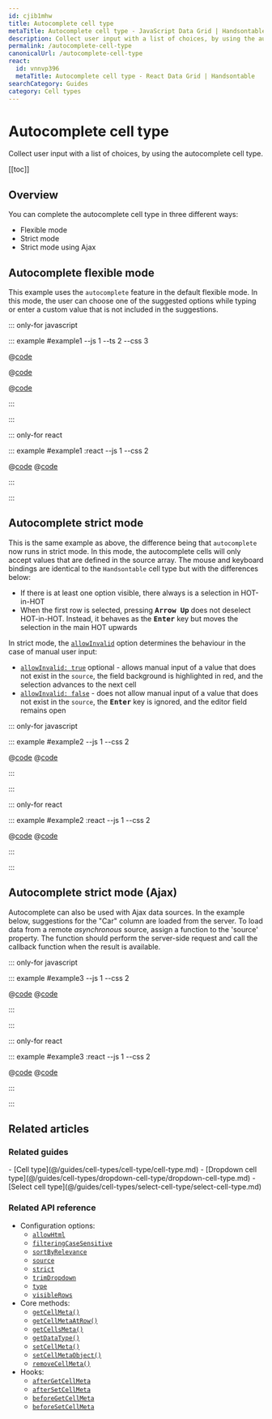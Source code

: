 ```yaml
---
id: cjib1mhw
title: Autocomplete cell type
metaTitle: Autocomplete cell type - JavaScript Data Grid | Handsontable
description: Collect user input with a list of choices, by using the autocomplete cell type.
permalink: /autocomplete-cell-type
canonicalUrl: /autocomplete-cell-type
react:
  id: vnnvp396
  metaTitle: Autocomplete cell type - React Data Grid | Handsontable
searchCategory: Guides
category: Cell types
---
```


# Autocomplete cell type

Collect user input with a list of choices, by using the autocomplete cell type.

[[toc]]

## Overview

You can complete the autocomplete cell type in three different ways:
- Flexible mode
- Strict mode
- Strict mode using Ajax

## Autocomplete flexible mode

This example uses the `autocomplete` feature in the default flexible mode. In this mode, the user can choose one of the suggested options while typing or enter a custom value that is not included in the suggestions.

::: only-for javascript

::: example #example1 --js 1 --ts 2 --css 3

@[code](@/content/guides/cell-types/autocomplete-cell-type/javascript/example1.js)

@[code](@/content/guides/cell-types/autocomplete-cell-type/javascript/example1.css)

@[code](@/content/guides/cell-types/autocomplete-cell-type/javascript/example1.ts)

:::

:::

::: only-for react

::: example #example1 :react --js 1 --css 2

@[code](@/content/guides/cell-types/autocomplete-cell-type/react/example1.jsx)
@[code](@/content/guides/cell-types/autocomplete-cell-type/react/example1.css)

:::

:::

## Autocomplete strict mode

This is the same example as above, the difference being that `autocomplete` now runs in strict mode. In this mode, the autocomplete cells will only accept values that are defined in the source array. The mouse and keyboard bindings are identical to the `Handsontable` cell type but with the differences below:

- If there is at least one option visible, there always is a selection in HOT-in-HOT
- When the first row is selected, pressing <kbd>**Arrow Up**</kbd> does not deselect HOT-in-HOT. Instead, it behaves as the <kbd>**Enter**</kbd> key but moves the selection in the main HOT upwards

In strict mode, the [`allowInvalid`](@/api/options.md#allowinvalid) option determines the behaviour in the case of manual user input:

- [`allowInvalid: true`](@/api/options.md#allowinvalid) optional - allows manual input of a value that does not exist in the `source`, the field background is highlighted in red, and the selection advances to the next cell
- [`allowInvalid: false`](@/api/options.md#allowinvalid) - does not allow manual input of a value that does not exist in the `source`, the <kbd>**Enter**</kbd> key is ignored, and the editor field remains open

::: only-for javascript

::: example #example2 --js 1 --css 2

@[code](@/content/guides/cell-types/autocomplete-cell-type/javascript/example2.js)
@[code](@/content/guides/cell-types/autocomplete-cell-type/javascript/example2.css)

:::

:::

::: only-for react

::: example #example2 :react --js 1 --css 2

@[code](@/content/guides/cell-types/autocomplete-cell-type/react/example2.jsx)
@[code](@/content/guides/cell-types/autocomplete-cell-type/react/example2.css)

:::

:::

## Autocomplete strict mode (Ajax)

Autocomplete can also be used with Ajax data sources. In the example below, suggestions for the "Car" column are loaded from the server. To load data from a remote *asynchronous* source, assign a function to the 'source' property. The function should perform the server-side request and call the callback function when the result is available.

::: only-for javascript

::: example #example3 --js 1 --css 2

@[code](@/content/guides/cell-types/autocomplete-cell-type/javascript/example3.js)
@[code](@/content/guides/cell-types/autocomplete-cell-type/javascript/example3.css)

:::

:::

::: only-for react

::: example #example3 :react --js 1 --css 2

@[code](@/content/guides/cell-types/autocomplete-cell-type/react/example3.jsx)
@[code](@/content/guides/cell-types/autocomplete-cell-type/react/example3.css)

:::

:::

## Related articles

### Related guides

<div class="boxes-list gray">
- [Cell type](@/guides/cell-types/cell-type/cell-type.md)
- [Dropdown cell type](@/guides/cell-types/dropdown-cell-type/dropdown-cell-type.md)
- [Select cell type](@/guides/cell-types/select-cell-type/select-cell-type.md)
</div>

### Related API reference

- Configuration options:
  - [`allowHtml`](@/api/options.md#allowhtml)
  - [`filteringCaseSensitive`](@/api/options.md#filteringcasesensitive)
  - [`sortByRelevance`](@/api/options.md#sortbyrelevance)
  - [`source`](@/api/options.md#source)
  - [`strict`](@/api/options.md#strict)
  - [`trimDropdown`](@/api/options.md#trimdropdown)
  - [`type`](@/api/options.md#type)
  - [`visibleRows`](@/api/options.md#visiblerows)
- Core methods:
  - [`getCellMeta()`](@/api/core.md#getcellmeta)
  - [`getCellMetaAtRow()`](@/api/core.md#getcellmetaatrow)
  - [`getCellsMeta()`](@/api/core.md#getcellsmeta)
  - [`getDataType()`](@/api/core.md#getdatatype)
  - [`setCellMeta()`](@/api/core.md#setcellmeta)
  - [`setCellMetaObject()`](@/api/core.md#setcellmetaobject)
  - [`removeCellMeta()`](@/api/core.md#removecellmeta)
- Hooks:
  - [`afterGetCellMeta`](@/api/hooks.md#aftergetcellmeta)
  - [`afterSetCellMeta`](@/api/hooks.md#aftersetcellmeta)
  - [`beforeGetCellMeta`](@/api/hooks.md#beforegetcellmeta)
  - [`beforeSetCellMeta`](@/api/hooks.md#beforesetcellmeta)

